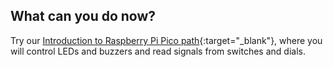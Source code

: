 ## What can you do now?

Try our [Introduction to Raspberry Pi Pico path](https://projects.raspberrypi.org/en/pathways/pico-intro){:target="_blank"}, where you will control LEDs and buzzers and read signals from switches and dials.
